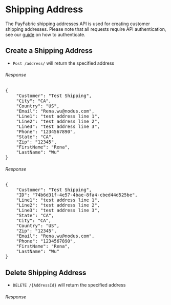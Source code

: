 Shipping Address
=================

The PayFabric shipping addresses API is used for creating customer shipping addresses.  Please note that all requests require API authentication, see our [guide](Authentication.md) on how to authenticate.

Create a Shipping Address
---------------------------

* `Post /address/` will return the specified address

###### Response
<pre>
{
    "Customer": "Test Shipping",
    "City": "CA",
    "Country": "US",
    "Email": "Rena.wu@nodus.com",
    "Line1": "test address line 1",
    "Line2": "test address line 2",
    "Line3": "test address line 3",
    "Phone": "1234567890",
    "State": "CA",
    "Zip": "12345",
    "FirstName": "Rena",
    "LastName": "Wu"
}
</pre>

###### Response
<pre>
{
    "Customer": "Test Shipping",
    "ID": "74b6d31f-4e57-4bae-8fa4-cbed44d525be",
    "Line1": "test address line 1",
    "Line2": "test address line 2",
    "Line3": "test address line 3",
    "State": "CA",
    "City": "CA",
    "Country": "US",
    "Zip": "12345",
    "Email": "Rena.wu@nodus.com",
    "Phone": "1234567890",
    "FirstName": "Rena",
    "LastName": "Wu"
}
</pre>

Delete Shipping Address
-----------------------
* `DELETE /{AddressId}` will return the specified address

###### Response
